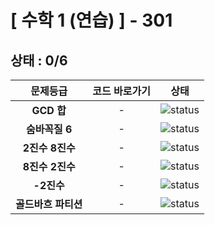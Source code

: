 # [ 수학 1 (연습) ] - 301
## 상태 : 0/6

| 문제등급 | 코드 바로가기 | 상태 |
| :-: | :-: | :-: |
| **GCD 합** | - | ![status][PREPARING] |
| **숨바꼭질 6** | - | ![status][PREPARING] |
| **2진수 8진수** | - | ![status][PREPARING] |
| **8진수 2진수** | - | ![status][PREPARING] |
| **-2진수** | - | ![status][PREPARING] |
| **골드바흐 파티션** | - | ![status][PREPARING] |

[PREPARING]: https://img.shields.io/badge/-준비%20중-B31B1B
[DOING]: https://img.shields.io/badge/-진행%20중-31AE0F
[DONE]: https://img.shields.io/badge/-완%20료-006EBD
